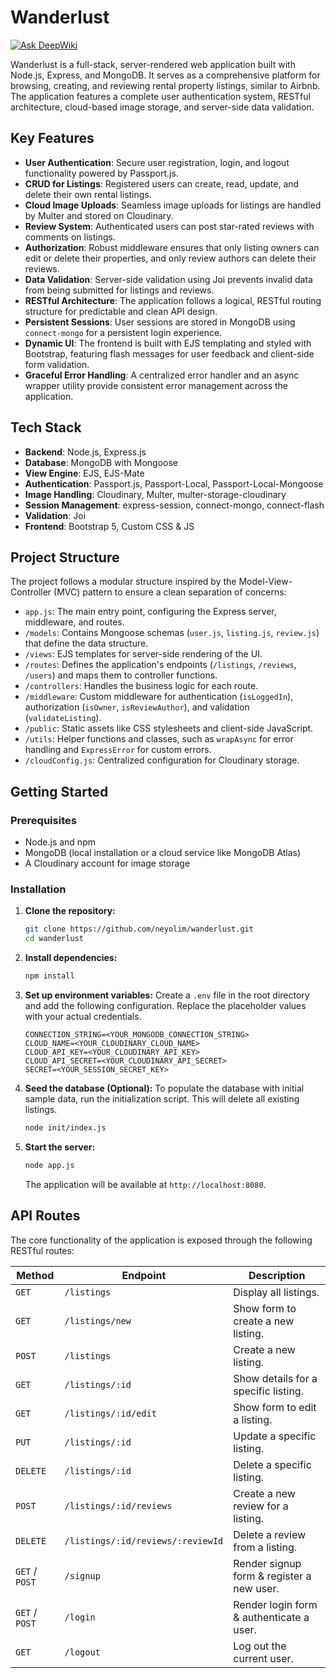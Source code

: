 # Wanderlust
[![Ask DeepWiki](https://devin.ai/assets/askdeepwiki.png)](https://deepwiki.com/Neyolim/wanderlust)

Wanderlust is a full-stack, server-rendered web application built with Node.js, Express, and MongoDB. It serves as a comprehensive platform for browsing, creating, and reviewing rental property listings, similar to Airbnb. The application features a complete user authentication system, RESTful architecture, cloud-based image storage, and server-side data validation.

## Key Features

*   **User Authentication**: Secure user registration, login, and logout functionality powered by Passport.js.
*   **CRUD for Listings**: Registered users can create, read, update, and delete their own rental listings.
*   **Cloud Image Uploads**: Seamless image uploads for listings are handled by Multer and stored on Cloudinary.
*   **Review System**: Authenticated users can post star-rated reviews with comments on listings.
*   **Authorization**: Robust middleware ensures that only listing owners can edit or delete their properties, and only review authors can delete their reviews.
*   **Data Validation**: Server-side validation using Joi prevents invalid data from being submitted for listings and reviews.
*   **RESTful Architecture**: The application follows a logical, RESTful routing structure for predictable and clean API design.
*   **Persistent Sessions**: User sessions are stored in MongoDB using `connect-mongo` for a persistent login experience.
*   **Dynamic UI**: The frontend is built with EJS templating and styled with Bootstrap, featuring flash messages for user feedback and client-side form validation.
*   **Graceful Error Handling**: A centralized error handler and an async wrapper utility provide consistent error management across the application.

## Tech Stack

*   **Backend**: Node.js, Express.js
*   **Database**: MongoDB with Mongoose
*   **View Engine**: EJS, EJS-Mate
*   **Authentication**: Passport.js, Passport-Local, Passport-Local-Mongoose
*   **Image Handling**: Cloudinary, Multer, multer-storage-cloudinary
*   **Session Management**: express-session, connect-mongo, connect-flash
*   **Validation**: Joi
*   **Frontend**: Bootstrap 5, Custom CSS & JS

## Project Structure

The project follows a modular structure inspired by the Model-View-Controller (MVC) pattern to ensure a clean separation of concerns:

-   `app.js`: The main entry point, configuring the Express server, middleware, and routes.
-   `/models`: Contains Mongoose schemas (`user.js`, `listing.js`, `review.js`) that define the data structure.
-   `/views`: EJS templates for server-side rendering of the UI.
-   `/routes`: Defines the application's endpoints (`/listings`, `/reviews`, `/users`) and maps them to controller functions.
-   `/controllers`: Handles the business logic for each route.
-   `/middleware`: Custom middleware for authentication (`isLoggedIn`), authorization (`isOwner`, `isReviewAuthor`), and validation (`validateListing`).
-   `/public`: Static assets like CSS stylesheets and client-side JavaScript.
-   `/utils`: Helper functions and classes, such as `wrapAsync` for error handling and `ExpressError` for custom errors.
-   `/cloudConfig.js`: Centralized configuration for Cloudinary storage.

## Getting Started

### Prerequisites

*   Node.js and npm
*   MongoDB (local installation or a cloud service like MongoDB Atlas)
*   A Cloudinary account for image storage

### Installation

1.  **Clone the repository:**
    ```sh
    git clone https://github.com/neyolim/wanderlust.git
    cd wanderlust
    ```

2.  **Install dependencies:**
    ```sh
    npm install
    ```

3.  **Set up environment variables:**
    Create a `.env` file in the root directory and add the following configuration. Replace the placeholder values with your actual credentials.
    ```env
    CONNECTION_STRING=<YOUR_MONGODB_CONNECTION_STRING>
    CLOUD_NAME=<YOUR_CLOUDINARY_CLOUD_NAME>
    CLOUD_API_KEY=<YOUR_CLOUDINARY_API_KEY>
    CLOUD_API_SECRET=<YOUR_CLOUDINARY_API_SECRET>
    SECRET=<YOUR_SESSION_SECRET_KEY>
    ```

4.  **Seed the database (Optional):**
    To populate the database with initial sample data, run the initialization script. This will delete all existing listings.
    ```sh
    node init/index.js
    ```

5.  **Start the server:**
    ```sh
    node app.js
    ```
    The application will be available at `http://localhost:8080`.

## API Routes

The core functionality of the application is exposed through the following RESTful routes:

| Method         | Endpoint                            | Description                               |
| -------------- | ----------------------------------- | ----------------------------------------- |
| `GET`          | `/listings`                         | Display all listings.                     |
| `GET`          | `/listings/new`                     | Show form to create a new listing.        |
| `POST`         | `/listings`                         | Create a new listing.                     |
| `GET`          | `/listings/:id`                     | Show details for a specific listing.      |
| `GET`          | `/listings/:id/edit`                | Show form to edit a listing.              |
| `PUT`          | `/listings/:id`                     | Update a specific listing.                |
| `DELETE`       | `/listings/:id`                     | Delete a specific listing.                |
| `POST`         | `/listings/:id/reviews`             | Create a new review for a listing.        |
| `DELETE`       | `/listings/:id/reviews/:reviewId`   | Delete a review from a listing.           |
| `GET` / `POST` | `/signup`                           | Render signup form & register a new user. |
| `GET` / `POST` | `/login`                            | Render login form & authenticate a user.  |
| `GET`          | `/logout`                           | Log out the current user.                 |
